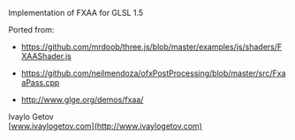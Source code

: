 Implementation of FXAA for GLSL 1.5

Ported from:  

* https://github.com/mrdoob/three.js/blob/master/examples/js/shaders/FXAAShader.js

* https://github.com/neilmendoza/ofxPostProcessing/blob/master/src/FxaaPass.cpp

* http://www.glge.org/demos/fxaa/

Ivaylo Getov  
[www.ivaylogetov.com](http://www.ivaylogetov.com)
